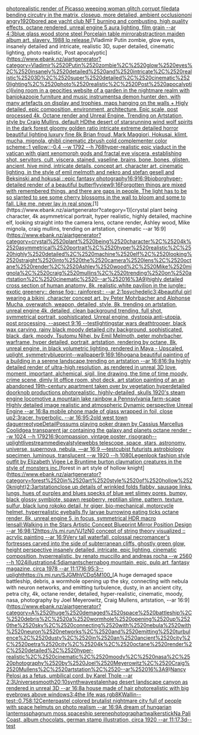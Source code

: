 [photorealistic render of Picasso weeping woman glitch corrupt file](https://www.ebank.nz/aiartgenerator?category=photorealistic%2520render%2520of%2520Picasso%2520weeping%2520woman%2520glitch%2520corrupt%2520file)[data bending circutry in the matrix, closeup, more detalied, ambient occlusion](https://www.ebank.nz/aiartgenerator?category=data%2520bending%2520circutry%2520in%2520the%2520matrix%2C%2520closeup%2C%2520more%2520detalied%2C%2520ambient%2520occlusion)[oni angry](https://www.ebank.nz/aiartgenerator?category=oni%2520angry)[1920](https://www.ebank.nz/aiartgenerator?category=1920)[bored ape yacht club NFT burning and combusting, high quality effects, octane rendered, unreal engine 5 aura lighting, film grain --ar 4:3](https://www.ebank.nz/aiartgenerator?category=bored%2520ape%2520yacht%2520club%2520NFT%2520burning%2520and%2520combusting%2C%2520high%2520quality%2520effects%2C%2520octane%2520rendered%2C%2520unreal%2520engine%25205%2520aura%2520lighting%2C%2520film%2520grain%2520--ar%25204%3A3)[blue glass  wood stone steel Porcelain table mirror](https://www.ebank.nz/aiartgenerator?category=blue%2520glass%2520%2520wood%2520stone%2520steel%2520Porcelain%2520table%2520mirror)[abstract](https://www.ebank.nz/aiartgenerator?category=abstract)[iron maiden album art. slavery. 1988 lp release.](https://www.ebank.nz/aiartgenerator?category=iron%2520maiden%2520album%2520art.%2520slavery.%25201988%2520lp%2520release.)[Vladimir Putin zombie, glow eyes, insanely detailed and intricate, realistic 3D, super detailed, cinematic lighting, photo realistic, Post apocalyptic](https://www.ebank.nz/aiartgenerator?category=Vladimir%2520Putin%2520zombie%2C%2520glow%2520eyes%2C%2520insanely%2520detailed%2520and%2520intricate%2C%2520realistic%25203D%2C%2520super%2520detailed%2C%2520cinematic%2520lighting%2C%2520photo%2520realistic%2C%2520Post%2520apocalyptic)[living room in a geocities website of a garden in the nightmare realm with banjokazooie furniture and music instruments](https://www.ebank.nz/aiartgenerator?category=living%2520room%2520in%2520a%2520geocities%2520website%2520of%2520a%2520garden%2520in%2520the%2520nightmare%2520realm%2520with%2520banjokazooie%2520furniture%2520and%2520music%2520instruments)[a demon hunter den, with many artefacts on display and trophies, maps hanging on the walls + Higly detailed, epic composition, environment, architecture. Epic scale, post processed 4k, Octane render and Unreal Engine. Trending on Artstation, style by Craig Mullins, default HD](https://www.ebank.nz/aiartgenerator?category=a%2520demon%2520hunter%2520den%2C%2520with%2520many%2520artefacts%2520on%2520display%2520and%2520trophies%2C%2520maps%2520hanging%2520on%2520the%2520walls%2520%2B%2520Higly%2520detailed%2C%2520epic%2520composition%2C%2520environment%2C%2520architecture.%2520Epic%2520scale%2C%2520post%2520processed%25204k%2C%2520Octane%2520render%2520and%2520Unreal%2520Engine.%2520Trending%2520on%2520Artstation%2C%2520style%2520by%2520Craig%2520Mullins%2C%2520default%2520HD)[the desert of stars](https://www.ebank.nz/aiartgenerator?category=the%2520desert%2520of%2520stars)[running wind wolf spirits in the dark forest gloomy golden ratio intricate extreme detailed horror beautiful lighting luxury fine 8k Brian froud, Mark Maggiori, Hokusai, klimt, mucha, mignola, ghibli cinematic zbrush cold complementer color scheme::1 yellow::-0.4 --w 1792 --h 768](https://www.ebank.nz/aiartgenerator?category=running%2520wind%2520wolf%2520spirits%2520in%2520the%2520dark%2520forest%2520gloomy%2520golden%2520ratio%2520intricate%2520extreme%2520detailed%2520horror%2520beautiful%2520lighting%2520luxury%2520fine%25208k%2520Brian%2520froud%2C%2520Mark%2520Maggiori%2C%2520Hokusai%2C%2520klimt%2C%2520mucha%2C%2520mignola%2C%2520ghibli%2520cinematic%2520zbrush%2520cold%2520complementer%2520color%2520scheme%3A%3A1%2520yellow%3A%3A-0.4%2520--w%25201792%2520--h%2520768)[hyper-realistic epic viaduct in the vatican with giant xenomorph gods and fractal eye viscera, establishing shot, servitors, cult, viscera, stained, vaseline, brains, bone, bones, glisten, ancient, hive mind, intricate details, concept art, character art, cinematic lighting, in the style of emil melmoth and nekro and stefan gesell and Beksinski and hokusai ::epic fantasy photography](https://www.ebank.nz/aiartgenerator?category=hyper-realistic%2520epic%2520viaduct%2520in%2520the%2520vatican%2520with%2520giant%2520xenomorph%2520gods%2520and%2520fractal%2520eye%2520viscera%2C%2520establishing%2520shot%2C%2520servitors%2C%2520cult%2C%2520viscera%2C%2520stained%2C%2520vaseline%2C%2520brains%2C%2520bone%2C%2520bones%2C%2520glisten%2C%2520ancient%2C%2520hive%2520mind%2C%2520intricate%2520details%2C%2520concept%2520art%2C%2520character%2520art%2C%2520cinematic%2520lighting%2C%2520in%2520the%2520style%2520of%2520emil%2520melmoth%2520and%2520nekro%2520and%2520stefan%2520gesell%2520and%2520Beksinski%2520and%2520hokusai%2520%3A%3Aepic%2520fantasy%2520photography)[16:9](https://www.ebank.nz/aiartgenerator?category=16%3A9)[16:9](https://www.ebank.nz/aiartgenerator?category=16%3A9)[bioborg](https://www.ebank.nz/aiartgenerator?category=bioborg)[hyper-detailed render of a beautiful butterfly](https://www.ebank.nz/aiartgenerator?category=hyper-detailed%2520render%2520of%2520a%2520beautiful%2520butterfly)[view](https://www.ebank.nz/aiartgenerator?category=view)[9:16](https://www.ebank.nz/aiartgenerator?category=9%3A16)[Forgotten things are mixed with remembered things, and there are gaps in people. The light has to be so slanted to see some cherry blossoms in the wall to bloom and some to fall. Like me, never lay in real snow.](https://www.ebank.nz/aiartgenerator?category=Forgotten%2520things%2520are%2520mixed%2520with%2520remembered%2520things%2C%2520and%2520there%2520are%2520gaps%2520in%2520people.%2520The%2520light%2520has%2520to%2520be%2520so%2520slanted%2520to%2520see%2520some%2520cherry%2520blossoms%2520in%2520the%2520wall%2520to%2520bloom%2520and%2520some%2520to%2520fall.%2520Like%2520me%2C%2520never%2520lay%2520in%2520real%2520snow.)[1](https://www.ebank.nz/aiartgenerator?category=1)[crystal plant being character, 4k asymmetrical portrait, hyper realistic, highly detailed, machine elf, looking straight into the camera lens, octane render, Ashley wood, Mike mignola, craig mullins, trending on artstation, cinematic --ar 16:9](https://www.ebank.nz/aiartgenerator?category=crystal%2520plant%2520being%2520character%2C%25204k%2520asymmetrical%2520portrait%2C%2520hyper%2520realistic%2C%2520highly%2520detailed%2C%2520machine%2520elf%2C%2520looking%2520straight%2520into%2520the%2520camera%2520lens%2C%2520octane%2520render%2C%2520Ashley%2520wood%2C%2520Mike%2520mignola%2C%2520craig%2520mullins%2C%2520trending%2520on%2520artstation%2C%2520cinematic%2520--ar%252016%3A9)[highly detailed cross section of human anatomy, 8k, realistic,](https://www.ebank.nz/aiartgenerator?category=highly%2520detailed%2520cross%2520section%2520of%2520human%2520anatomy%2C%25208k%2C%2520realistic%2C)[white pavilion in the jungle:: exotic greenery:: dense fog:: rainforest:: --ar 2:1](https://www.ebank.nz/aiartgenerator?category=white%2520pavilion%2520in%2520the%2520jungle%3A%3A%2520exotic%2520greenery%3A%3A%2520dense%2520fog%3A%3A%2520rainforest%3A%3A%2520--ar%25202%3A1)[psychedelic](https://www.ebank.nz/aiartgenerator?category=psychedelic)[3:4](https://www.ebank.nz/aiartgenerator?category=3%3A4)[beautiful girl wearing a bikini ,character concept art, by Peter Mohrbacher and Alphonse Mucha, overwatch, weapon, detailed, style, 8k, trending on artstation, unreal engine 4k, detailed, clean background trending, full shot, symmetrical portrait, sophisticated, Unreal engine, dystopia,anti-utopia, post processing, --aspect 9:16 --test](https://www.ebank.nz/aiartgenerator?category=beautiful%2520girl%2520wearing%2520a%2520bikini%2520%2Ccharacter%2520concept%2520art%2C%2520by%2520Peter%2520Mohrbacher%2520and%2520Alphonse%2520Mucha%2C%2520overwatch%2C%2520weapon%2C%2520detailed%2C%2520style%2C%25208k%2C%2520trending%2520on%2520artstation%2C%2520unreal%2520engine%25204k%2C%2520detailed%2C%2520clean%2520background%2520trending%2C%2520full%2520shot%2C%2520symmetrical%2520portrait%2C%2520sophisticated%2C%2520Unreal%2520engine%2C%2520dystopia%2Canti-utopia%2C%2520post%2520processing%2C%2520--aspect%25209%3A16%2520--test)[lighting](https://www.ebank.nz/aiartgenerator?category=lighting)[star wars deathtrooper, black wax carving, rainy black moody detailed city background, sophisticated, black, dark, moody, Tsutomu Nihei, by Emil Melmoth, peter mohrbacher, warframe, hyper detailed, portrait, artstation, rendering by octane, 8k, unreal engine, in black volumetric lighting, rendered in Maya - Upscaled, uplight, symmetry](https://www.ebank.nz/aiartgenerator?category=star%2520wars%2520deathtrooper%2C%2520black%2520wax%2520carving%2C%2520rainy%2520black%2520moody%2520detailed%2520city%2520background%2C%2520sophisticated%2C%2520black%2C%2520dark%2C%2520moody%2C%2520Tsutomu%2520Nihei%2C%2520by%2520Emil%2520Melmoth%2C%2520peter%2520mohrbacher%2C%2520warframe%2C%2520hyper%2520detailed%2C%2520portrait%2C%2520artstation%2C%2520rendering%2520by%2520octane%2C%25208k%2C%2520unreal%2520engine%2C%2520in%2520black%2520volumetric%2520lighting%2C%2520rendered%2520in%2520Maya%2520-%2520Upscaled%2C%2520uplight%2C%2520symmetry)[blue](https://www.ebank.nz/aiartgenerator?category=blue)[print](https://www.ebank.nz/aiartgenerator?category=print)[--wallpaper](https://www.ebank.nz/aiartgenerator?category=--wallpaper)[9:16](https://www.ebank.nz/aiartgenerator?category=9%3A16)[9:16](https://www.ebank.nz/aiartgenerator?category=9%3A16)[hogan](https://www.ebank.nz/aiartgenerator?category=hogan)[a beautiful painting of a building in a serene landscape,trending on artstation --ar 16:8](https://www.ebank.nz/aiartgenerator?category=a%2520beautiful%2520painting%2520of%2520a%2520building%2520in%2520a%2520serene%2520landscape%2Ctrending%2520on%2520artstation%2520--ar%252016%3A8)[16:9](https://www.ebank.nz/aiartgenerator?category=16%3A9)[a highly detailed render of ultra-high resolution, as rendered in unreal 3D love, moment, important, alchemical, sigil, line drawing, the time of time moody, crime scene, dimly lit office room, shot deck, art station painting of an an abandoned 19th-century apartment taken over by vegetation hyperdetailed doorknob productions photorealistic, highly-detailed, skulls 1920's steam engine locomotive a mountain lake rainbow a Pennsylvania farm-scape Highly detailed image realistic and atmospheric Dynamic perspective Unreal Engine --ar 16:8](https://www.ebank.nz/aiartgenerator?category=a%2520highly%2520detailed%2520render%2520of%2520ultra-high%2520resolution%2C%2520as%2520rendered%2520in%2520unreal%25203D%2520love%2C%2520moment%2C%2520important%2C%2520alchemical%2C%2520sigil%2C%2520line%2520drawing%2C%2520the%2520time%2520of%2520time%2520moody%2C%2520crime%2520scene%2C%2520dimly%2520lit%2520office%2520room%2C%2520shot%2520deck%2C%2520art%2520station%2520painting%2520of%2520an%2520an%2520abandoned%252019th-century%2520apartment%2520taken%2520over%2520by%2520vegetation%2520hyperdetailed%2520doorknob%2520productions%2520photorealistic%2C%2520highly-detailed%2C%2520skulls%25201920%27s%2520steam%2520engine%2520locomotive%2520a%2520mountain%2520lake%2520rainbow%2520a%2520Pennsylvania%2520farm-scape%2520Highly%2520detailed%2520image%2520realistic%2520and%2520atmospheric%2520Dynamic%2520perspective%2520Unreal%2520Engine%2520--ar%252016%3A8)[a mobile phone made of glass wrapped in foil, close up](https://www.ebank.nz/aiartgenerator?category=a%2520mobile%2520phone%2520made%2520of%2520glass%2520wrapped%2520in%2520foil%2C%2520close%2520up)[2:3](https://www.ebank.nz/aiartgenerator?category=2%3A3)[racer.  hyperbolic.  --ar 16:9](https://www.ebank.nz/aiartgenerator?category=racer.%2520%2520hyperbolic.%2520%2520--ar%252016%3A9)[5:2](https://www.ebank.nz/aiartgenerator?category=5%3A2)[old west town daguerreotype](https://www.ebank.nz/aiartgenerator?category=old%2520west%2520town%2520daguerreotype)[Detail](https://www.ebank.nz/aiartgenerator?category=Detail)[Possums playing poker drawn by Cassius Marcellus Coolidge](https://www.ebank.nz/aiartgenerator?category=Possums%2520playing%2520poker%2520drawn%2520by%2520Cassius%2520Marcellus%2520Coolidge)[a transparent jar containing the galaxy,and planets octane render --w 1024 --h 1792](https://www.ebank.nz/aiartgenerator?category=a%2520transparent%2520jar%2520containing%2520the%2520galaxy%2Cand%2520planets%2520octane%2520render%2520--w%25201024%2520--h%25201792)[16:9](https://www.ebank.nz/aiartgenerator?category=16%3A9)[compassion, vintage poster, risograph](https://www.ebank.nz/aiartgenerator?category=compassion%2C%2520vintage%2520poster%2C%2520risograph)[--uplight](https://www.ebank.nz/aiartgenerator?category=--uplight)[livestream](https://www.ebank.nz/aiartgenerator?category=livestream)[medieval](https://www.ebank.nz/aiartgenerator?category=medieval)[style](https://www.ebank.nz/aiartgenerator?category=style)[webbs telescope, space, stars, astronomy, universe, supernova, nebula, —ar 16:9 —test](https://www.ebank.nz/aiartgenerator?category=webbs%2520telescope%2C%2520space%2C%2520stars%2C%2520astronomy%2C%2520universe%2C%2520supernova%2C%2520nebula%2C%2520%E2%80%94ar%252016%3A9%2520%E2%80%94test)[cubist futurists astrobiology specimen, luminous, translucent --w 1920 --h 1080](https://www.ebank.nz/aiartgenerator?category=cubist%2520futurists%2520astrobiology%2520specimen%2C%2520luminous%2C%2520translucent%2520--w%25201920%2520--h%25201080)[Legenlook fashion style outfit by Elizabeth Vigee Le Brun](https://www.ebank.nz/aiartgenerator?category=Legenlook%2520fashion%2520style%2520outfit%2520by%2520Elizabeth%2520Vigee%2520Le%2520Brun)[time burton claymation creatures in the style of monsters inc.](https://www.ebank.nz/aiartgenerator?category=time%2520burton%2520claymation%2520creatures%2520in%2520the%2520style%2520of%2520monsters%2520inc.)[forest in art style of hollow knight](https://www.ebank.nz/aiartgenerator?category=forest%2520in%2520art%2520style%2520of%2520hollow%2520knight)[2:3](https://www.ebank.nz/aiartgenerator?category=2%3A3)[artstation](https://www.ebank.nz/aiartgenerator?category=artstation)[close up details of wrinkled folds flabby, sausage links, lungs, hues of purples and blues specks of blue wet slimey pores, bumpy, black glossy symbiote, spawn respberry, reptilian slime, pattern, texture, sulfur, black lung rokoko detail, hr giger, bio-mechanical, motorcycle helmet, hyperrealistic eyeballs,fly larvae burrowing eating ticks octane render, 8k, unreal engine 5, in focus, symmetrical HDR macro lens](https://www.ebank.nz/aiartgenerator?category=close%2520up%2520details%2520of%2520wrinkled%2520folds%2520flabby%2C%2520sausage%2520links%2C%2520lungs%2C%2520hues%2520of%2520purples%2520and%2520blues%2520specks%2520of%2520blue%2520wet%2520slimey%2520pores%2C%2520bumpy%2C%2520black%2520glossy%2520symbiote%2C%2520spawn%2520respberry%2C%2520reptilian%2520slime%2C%2520pattern%2C%2520texture%2C%2520sulfur%2C%2520black%2520lung%2520rokoko%2520detail%2C%2520hr%2520giger%2C%2520bio-mechanical%2C%2520motorcycle%2520helmet%2C%2520hyperrealistic%2520eyeballs%2Cfly%2520larvae%2520burrowing%2520eating%2520ticks%2520octane%2520render%2C%25208k%2C%2520unreal%2520engine%25205%2C%2520in%2520focus%2C%2520symmetrical%2520HDR%2520macro%2520lens)[all:Walking in the Stars Artistic Concept Blueprint Mirror Position Design --ar 16:9](https://www.ebank.nz/aiartgenerator?category=all%3AWalking%2520in%2520the%2520Stars%2520Artistic%2520Concept%2520Blueprint%2520Mirror%2520Position%2520Design%2520--ar%252016%3A9)[8:12](https://www.ebank.nz/aiartgenerator?category=8%3A12)[https://s.mj.run/VJ1zN0  concept of string theory visualized :: acrylic painting --ar 16:9](https://www.ebank.nz/aiartgenerator?category=https%3A//s.mj.run/VJ1zN0%2520%2520concept%2520of%2520string%2520theory%2520visualized%2520%3A%3A%2520acrylic%2520painting%2520--ar%252016%3A9)[Very tall waterfall, colossal necromancer's fortresses carved into the side of subterranean cliffs, ghostly green glow, height perspective insanely detailed, intricate, epic lighting, cinematic composition, hyperrealistic, by renato muccillo and andreas rocha  --w 2560 --h 1024](https://www.ebank.nz/aiartgenerator?category=Very%2520tall%2520waterfall%2C%2520colossal%2520necromancer%27s%2520fortresses%2520carved%2520into%2520the%2520side%2520of%2520subterranean%2520cliffs%2C%2520ghostly%2520green%2520glow%2C%2520height%2520perspective%2520insanely%2520detailed%2C%2520intricate%2C%2520epic%2520lighting%2C%2520cinematic%2520composition%2C%2520hyperrealistic%2C%2520by%2520renato%2520muccillo%2520and%2520andreas%2520rocha%2520%2520--w%25202560%2520--h%25201024)[illustration](https://www.ebank.nz/aiartgenerator?category=illustration)[4:5](https://www.ebank.nz/aiartgenerator?category=4%3A5)[diamants](https://www.ebank.nz/aiartgenerator?category=diamants)[chernabog mountain, epic, pulp art, fantasy magazine, circa 1978 --ar 11:17](https://www.ebank.nz/aiartgenerator?category=chernabog%2520mountain%2C%2520epic%2C%2520pulp%2520art%2C%2520fantasy%2520magazine%2C%2520circa%25201978%2520--ar%252011%3A17)[16:9](https://www.ebank.nz/aiartgenerator?category=16%3A9)[5:3](https://www.ebank.nz/aiartgenerator?category=5%3A3)[--uplight](https://www.ebank.nz/aiartgenerator?category=--uplight)[<https://s.mj.run/SJGMhVCDq5M>](https://www.ebank.nz/aiartgenerator?category=%3Chttps%3A//s.mj.run/SJGMhVCDq5M%3E)[100_](https://www.ebank.nz/aiartgenerator?category=100_)[A huge demaged space battleship, debris, a wormhole opening up the sky, connecting with nebula with neuron networks, and emitting turbulence, dusty, in an ancient city, petra city, 4k, octane render, detailed, hyper-realistic, cinematic, moody, nasa, photography by Joel Meyerowitz, Craig Mullens, artstation, --ar 16:9](https://www.ebank.nz/aiartgenerator?category=A%2520huge%2520demaged%2520space%2520battleship%2C%2520debris%2C%2520a%2520wormhole%2520opening%2520up%2520the%2520sky%2C%2520connecting%2520with%2520nebula%2520with%2520neuron%2520networks%2C%2520and%2520emitting%2520turbulence%2C%2520dusty%2C%2520in%2520an%2520ancient%2520city%2C%2520petra%2520city%2C%25204k%2C%2520octane%2520render%2C%2520detailed%2C%2520hyper-realistic%2C%2520cinematic%2C%2520moody%2C%2520nasa%2C%2520photography%2520by%2520Joel%2520Meyerowitz%2C%2520Craig%2520Mullens%2C%2520artstation%2C%2520--ar%252016%3A9)[Nancy Pelosi as a fetus, umbilical cord, by Karel Thole  --ar 2:3](https://www.ebank.nz/aiartgenerator?category=Nancy%2520Pelosi%2520as%2520a%2520fetus%2C%2520umbilical%2520cord%2C%2520by%2520Karel%2520Thole%2520%2520--ar%25202%3A3)[Universe](https://www.ebank.nz/aiartgenerator?category=Universe)[smooth](https://www.ebank.nz/aiartgenerator?category=smooth)[20:10](https://www.ebank.nz/aiartgenerator?category=20%3A10)[synthwave](https://www.ebank.nz/aiartgenerator?category=synthwave)[stalenhag desert landscape canyon as rendered in unreal 3D   --ar 16:8](https://www.ebank.nz/aiartgenerator?category=stalenhag%2520desert%2520landscape%2520canyon%2520as%2520rendered%2520in%2520unreal%25203D%2520%2520%2520--ar%252016%3A8)[a house made of hair photorealistic with big eyebrows above windows](https://www.ebank.nz/aiartgenerator?category=a%2520house%2520made%2520of%2520hair%2520photorealistic%2520with%2520big%2520eyebrows%2520above%2520windows)[3:4](https://www.ebank.nz/aiartgenerator?category=3%3A4)[the life was rgb](https://www.ebank.nz/aiartgenerator?category=the%2520life%2520was%2520rgb)[8K](https://www.ebank.nz/aiartgenerator?category=8K)[Wallin](https://www.ebank.nz/aiartgenerator?category=Wallin)[--test](https://www.ebank.nz/aiartgenerator?category=--test)[::0.75](https://www.ebank.nz/aiartgenerator?category=%3A%3A0.75)[8:12](https://www.ebank.nz/aiartgenerator?category=8%3A12)[Center](https://www.ebank.nz/aiartgenerator?category=Center)[pastel colored brutalist nightmare city full of people with space helmuts on photo realism --ar 16:9](https://www.ebank.nz/aiartgenerator?category=pastel%2520colored%2520brutalist%2520nightmare%2520city%2520full%2520of%2520people%2520with%2520space%2520helmuts%2520on%2520photo%2520realism%2520--ar%252016%3A9)[A dream of hungarian lanterns](https://www.ebank.nz/aiartgenerator?category=A%2520dream%2520of%2520hungarian%2520lanterns)[sphagnum moss spaceship serene](https://www.ebank.nz/aiartgenerator?category=sphagnum%2520moss%2520spaceship%2520serene)[photograph](https://www.ebank.nz/aiartgenerator?category=photograph)[art](https://www.ebank.nz/aiartgenerator?category=art)[walker](https://www.ebank.nz/aiartgenerator?category=walker)[stick](https://www.ebank.nz/aiartgenerator?category=stick)[Na Pali Coast, album chocolats, german stamp illustration, circa 1920 --ar 11:17](https://www.ebank.nz/aiartgenerator?category=Na%2520Pali%2520Coast%2C%2520album%2520chocolats%2C%2520german%2520stamp%2520illustration%2C%2520circa%25201920%2520--ar%252011%3A17)[,3d](https://www.ebank.nz/aiartgenerator?category=%2C3d)[--test](https://www.ebank.nz/aiartgenerator?category=--test)